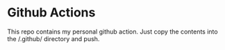 # Github Actions

This repo contains my personal github action. Just copy the contents into the /.github/ directory and push.
